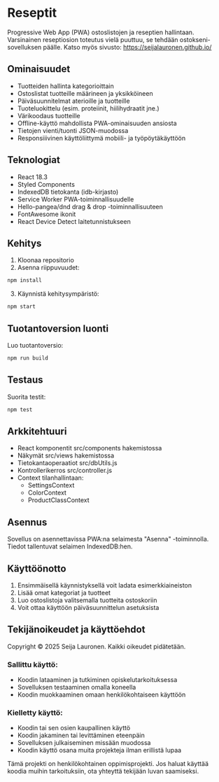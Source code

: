 # Reseptit

Progressive Web App (PWA) ostoslistojen ja reseptien hallintaan. Varsinainen reseptiosion toteutus vielä puuttuu, se tehdään ostokseni-sovelluksen päälle. Katso myös sivusto: https://seijalauronen.github.io/

## Ominaisuudet

- Tuotteiden hallinta kategorioittain 
- Ostoslistat tuotteille määrineen ja yksikköineen
- Päiväsuunnitelmat aterioille ja tuotteille
- Tuoteluokittelu (esim. proteiinit, hiilihydraatit jne.)
- Värikoodaus tuotteille
- Offline-käyttö mahdollista PWA-ominaisuuden ansiosta
- Tietojen vienti/tuonti JSON-muodossa
- Responsiiivinen käyttöliittymä mobiili- ja työpöytäkäyttöön

## Teknologiat

- React 18.3
- Styled Components
- IndexedDB tietokanta (idb-kirjasto)
- Service Worker PWA-toiminnallisuudelle
- Hello-pangea/dnd drag & drop -toiminnallisuuteen
- FontAwesome ikonit
- React Device Detect laitetunnistukseen

## Kehitys

1. Kloonaa repositorio
2. Asenna riippuvuudet:
```bash
npm install
```
3. Käynnistä kehitysympäristö:
```bash 
npm start
```

## Tuotantoversion luonti

Luo tuotantoversio:
```bash
npm run build
```

## Testaus

Suorita testit:
```bash
npm test
```

## Arkkitehtuuri

- React komponentit src/components hakemistossa
- Näkymät src/views hakemistossa
- Tietokantaoperaatiot src/dbUtils.js
- Kontrollerikerros src/controller.js
- Context tilanhallintaan:
  - SettingsContext
  - ColorContext 
  - ProductClassContext

## Asennus

Sovellus on asennettavissa PWA:na selaimesta "Asenna" -toiminnolla. Tiedot tallentuvat selaimen IndexedDB:hen.

## Käyttöönotto

1. Ensimmäisellä käynnistyksellä voit ladata esimerkkiaineiston
2. Lisää omat kategoriat ja tuotteet
3. Luo ostoslistoja valitsemalla tuotteita ostoskoriin
4. Voit ottaa käyttöön päiväsuunnittelun asetuksista


## Tekijänoikeudet ja käyttöehdot

Copyright © 2025 Seija Lauronen. Kaikki oikeudet pidätetään.

### Sallittu käyttö:
- Koodin lataaminen ja tutkiminen opiskelutarkoituksessa
- Sovelluksen testaaminen omalla koneella
- Koodin muokkaaminen omaan henkilökohtaiseen käyttöön

### Kielletty käyttö:
- Koodin tai sen osien kaupallinen käyttö
- Koodin jakaminen tai levittäminen eteenpäin
- Sovelluksen julkaiseminen missään muodossa
- Koodin käyttö osana muita projekteja ilman erillistä lupaa

Tämä projekti on henkilökohtainen oppimisprojekti. Jos haluat käyttää koodia muihin tarkoituksiin, ota yhteyttä tekijään luvan saamiseksi.